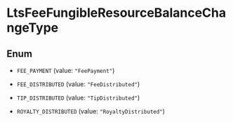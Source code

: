 

# LtsFeeFungibleResourceBalanceChangeType

## Enum


* `FEE_PAYMENT` (value: `"FeePayment"`)

* `FEE_DISTRIBUTED` (value: `"FeeDistributed"`)

* `TIP_DISTRIBUTED` (value: `"TipDistributed"`)

* `ROYALTY_DISTRIBUTED` (value: `"RoyaltyDistributed"`)



